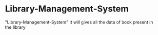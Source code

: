 # Library-Management-System
"Library-Management-System" It will gives all the data of book present in the library
